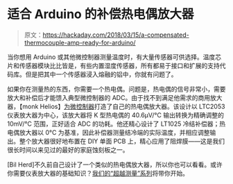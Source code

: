 # 适合 Arduino 的补偿热电偶放大器

> 原文：<https://hackaday.com/2018/03/15/a-compensated-thermocouple-amp-ready-for-arduino/>

当你想用 Arduino 或其他微控制器测量温度时，有大量传感器可供选择。温度芯片和传感器模块比比皆是，有些内置湿度传感器，所有都易于接口和扩展的支持代码库。但是把其中一个传感器浸入熔融的铝中，你就有问题了。

如果你在测量热的东西，你需要一个热电偶。问题是，热电偶的信号非常小，需要放大和补偿后才能馈入典型微控制器的 ADC。由于找不到满足他需求的商用放大器，【monk Helios】[为微控制器](https://hackaday.io/project/67584-thermocouple-amplifier-for-arduino-and-other-mcu)打造了自己的热电偶放大器。该设计以 LTC2053 仪表放大器为中心，该放大器将 K 型热电偶的 40.6μV/°C 输出转换为精确调整的 10mV/°C 范围，正好适合 ADC 的功耗。他还精心设计了 LT1025 冷结补偿器；热电偶放大器以 0°C 为基准，因此补偿器测量结冷端的实际温度，并相应调整输出。整个放大器很好地布置在 DIY 单面 PCB 上，精心应用了阻焊膜——这是我们很长时间以来见过的最好的家庭蚀刻板之一。

[Bil Herd]不久前自己设计了一个类似的热电偶放大器，所以你也可以看看。或许你需要仪表放大器的基础知识？[我们的“超越测量”系列](http://hackaday.com/2016/03/11/beyond-measure-instrumentation-essentials/)将带你开始。